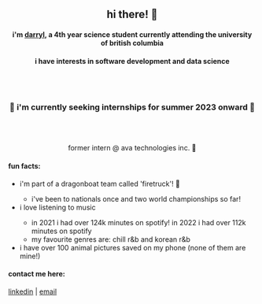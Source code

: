 ### <h2 align="center">hi there! 👋</h2>
<!--
**darrylmaa/darrylmaa** is a ✨ _special_ ✨ repository because its `README.md` (this file) appears on your GitHub profile.

Here are some ideas to get you started:

- 🔭 I’m currently working on ...
- 🌱 I’m currently learning ...
- 👯 I’m looking to collaborate on ...
- 🤔 I’m looking for help with ...
- 💬 Ask me about ...
- 📫 How to reach me: ...
- 😄 Pronouns: ...
- ⚡ Fun fact: ...
-->

<h4 align="center">
i'm <a href="https://darrylmaa.github.io/">darryl</a>, a 4th year science student currently attending the university of british columbia
</h4>
<h4 align="center">
i have interests in software development and data science
</h4>
</br></br>
<h3 align="center">💼 i'm currently seeking internships for summer 2023 onward 💼</h3>
</br></br>
<p align="center">
former intern @ ava technologies inc. 🌱
</p>

<h4 align="left">fun facts:</h4>
<ul>
<li align="left">i'm part of a dragonboat team called 'firetruck'! 🚒</li>
<ul><li align="left">i've been to nationals once and two world championships so far!</li></ul>
<li align="left">i love listening to music</li>
<ul><li align="left">in 2021 i had over 124k minutes on spotify! in 2022 i had over 112k minutes on spotify</li>
<li align="left">my favourite genres are: chill r&b and korean r&b</li></ul>
<li align="left">i have over 100 animal pictures saved on my phone (none of them are mine!)</li>
</ul>

<h4 align="left">contact me here:</h4>
<p align="left">
<a href="https://linkedin.com/in/darrylmaa" target="blank">linkedin</a>
|
<a href="mailto: darrylmaa@gmail.com">email</a>
</p>
